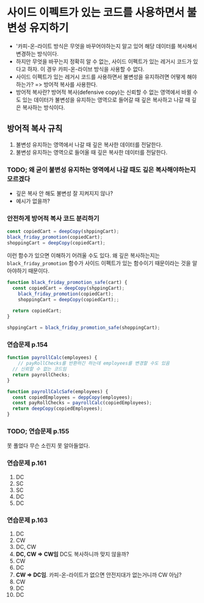 # 사이드 이펙트가 있는 코드를 사용하면서 불변성 유지하기

- '카피-온-라이트 방식은 무엇을 바꾸어야하는지 알고 있어 해당 데이터를 복사해서 변경하는 방식이다.
- 하지만 무엇을 바꾸는지 정확히 알 수 없는, 사이드 이펙트가 있는 레거시 코드가 있다고 하자. 이 경우 카피-온-라이브 방식을 사용할 수 없다.
- 사이드 이펙트가 있는 레거시 코드를 사용하면서 불변성을 유지하려면 어떻게 해야하는가? => 방어적 복사를 사용한다.
- 방어적 복사란? 방어적 복사(defensive copy)는 신뢰할 수 없는 영역에서 바뀔 수도 있는 데이터가 불변성을 유지하는 영역으로 들어갈 때 깊은 복사하고 나갈 때 깊은 복사하는 방식이다.

## 방어적 복사 규칙

1. 불변성 유지하는 영역에서 나갈 때 깊은 복사한 데이터를 전달한다.
2. 불변성 유지하는 영역으로 들어올 때 깊은 복사한 데이터를 전달한다.

### TODO; 왜 굳이 불변성 유지하는 영역에서 나갈 때도 깊은 복사해야하는지 모르겠다

- 깊은 복사 안 해도 불변성 잘 지켜지지 않나?
- 예시가 없을까?

### 안전하게 방어적 복사 코드 분리하기

```javascript
const copiedCart = deepCopy(shppingCart);
black_friday_promotion(copiedCart);
shoppingCart = deepCopy(copiedCart);
```

이런 함수가 있으면 이해하기 어려울 수도 있다. 왜 깊은 복사하는지는 `black_friday_promotion` 함수가 사이드 이펙트가 있는 함수이기 때문이라는 것을 알아야하기 때문이다.

```javascript
function black_friday_promotion_safe(cart) {
  const copiedCart = deepCopy(shppingCart);
	black_friday_promotion(copiedCart);
	shoppingCart = deepCopy(copiedCart);;
  
  return copiedCart;
}

shppingCart = black_friday_promotion_safe(shoppingCart);
```

### 연습문제 p.154

```javascript
function payrollCalc(employees) {
	// payRollChecks를 반환하긴 하는데 employees를 변경할 수도 있음
  // 신뢰할 수 없는 코드임
  return payrollChecks;
}

function payrollCalcSafe(employees) {
  const copiedEmployees = deppCopy(employees);
  const payRollChecks = payrollCalc(copiedEmployees);
  return deepCopy(copiedEmployees);
}
```

### TODO; 연습문제 p.155

못 풀었다 무슨 소린지 못 알아들었다.

### 연습문제 p.161

1. DC
2. SC
3. SC
4. DC
5. DC

### 연습문제 p.163

1. DC
2. CW
3. DC, CW
4. **DC, CW => CW임** DC도 복사하니까 맞지 않을까?
5. CW
6. DC
7. **CW => DC임**. 카피-온-라이트가 없으면 안전지대가 없는거니까 CW 아님?
8. CW
9. DC
10. DC
